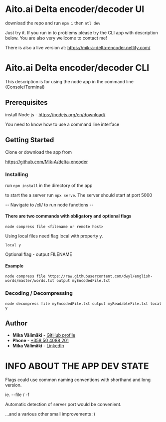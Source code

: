 # Aito.ai Delta encoder/decoder UI

download the repo and run
`npm i` then `ntl dev`

Just try it. If you run in to problems please try the CLI app with description below. You are also very wellcome to contact me!

There is also a live version at:
https://mik-a-delta-encoder.netlify.com/

# Aito.ai Delta encoder/decoder CLI

This description is for using the node app in the command line (Console/Terminal)

## Prerequisites

install Node.js - https://nodejs.org/en/download/

You need to know how to use a command line interface

## Getting Started

Clone or download the app from

https://github.com/Mik-A/delta-encoder

### Installing

run `npm install` in the directory of the app

to start the a server run `npx serve`. The server should start at port 5000

-- Navigate to /cli/ to run node functions --

#### There are two commands with obligatory and optional flags

```console
node compress file <filename or remote host>
```

Using local files need flag local with property y.

```console
local y
```

Optional flag - output FILENAME

#### Example

```console
node compress file https://raw.githubusercontent.com/dwyl/english-words/master/words.txt output myEncodedFile.txt
```

### Decoding / Decompressing

```console
node decompress file myEncodedFile.txt output myReadableFile.txt local y
```

## Author

- **Mika Välimäki** - [GitHub profile](https://github.com/Mik-A)
- **Phone** - [+358 50 4088 201](+358504088201)
- **Mika Välimäki** - [LinkedIn](https://www.linkedin.com/in/mika-v%C3%A4lim%C3%A4ki/)

# INFO ABOUT THE APP DEV STATE

Flags could use common naming conventions with shorthand and long version.

ie. --file / -f

Automatic detection of server port would be convenient.

...and a various other small improvements :)
